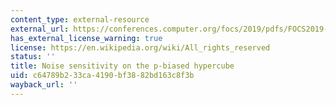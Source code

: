```yaml
---
content_type: external-resource
external_url: https://conferences.computer.org/focs/2019/pdfs/FOCS2019-7pBwCpNH4Mz2L4MJWVl6Xp/4QPo5sWQ0kFcZrHcxCjJXM/GjVkOqAeRYhdid2jcvmvm.pdf
has_external_license_warning: true
license: https://en.wikipedia.org/wiki/All_rights_reserved
status: ''
title: Noise sensitivity on the p-biased hypercube
uid: c64789b2-33ca-4190-bf38-82bd163c8f3b
wayback_url: ''
---
```

